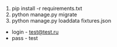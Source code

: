 1. pip install -r requirements.txt
2. python manage.py migrate
3. python manage.py loaddata fixtures.json

- login - test@test.ru
- pass - test